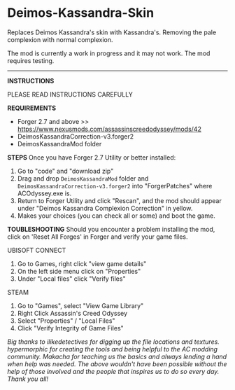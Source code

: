 # Deimos-Kassandra-Skin

Replaces Deimos Kassandra's skin with Kassandra's. Removing the pale complexion with normal complexion.

The mod is currently a work in progress and it may not work. The mod requires testing.

___________________ 

**INSTRUCTIONS**

PLEASE READ INSTRUCTIONS CAREFULLY

**REQUIREMENTS**
- Forger 2.7 and above >> https://www.nexusmods.com/assassinscreedodyssey/mods/42
- DeimosKassandraCorrection-v3.forger2
- DeimosKassandraMod folder

**STEPS**
Once you have Forger 2.7 Utility or better installed:
1) Go to "code" and "download zip"
2) Drag and drop `DeimosKassandraMod` folder and `DeimosKassandraCorrection-v3.forger2` into "ForgerPatches" where ACOdyssey.exe is.
3) Return to Forger Utility and click "Rescan",  and the mod should appear under "Deimos Kassandra Complexion Correction" in yellow.
4) Makes your choices (you can check all or some) and boot the game.

**TOUBLESHOOTING**
Should you encounter a problem installing the mod, click on 'Reset All Forges' in Forger and verify your game files.

UBISOFT CONNECT
1) Go to Games, right click "view game details"
2) On the left side menu click on "Properties"
3) Under "Local files" click "Verify files"

STEAM
1) Go to "Games", select "View Game Library"
2) Right Click Assassin's Creed Odyssey
3) Select "Properties" / "Local Files"
4) Click "Verify Integrity of Game Files"

*Big thanks to ilikedetectives for digging up the file locations and textures. hypermorphic for creating the tools and being helpful to the AC modding community. Makacha for teaching us the basics and always lending a hand when help was needed. The above wouldn't have been possible without the help of those involved and the people that inspires us to do so every day. Thank you all!*
